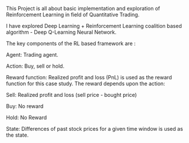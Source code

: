 This Project is all about basic implementation and exploration of Reinforcement Learning in field of Quantitative Trading.

I have explored Deep Learning + Reinforcement Learning coalition based algorithm -  Deep Q-Learning Neural Network.


The key components of the RL based framework are :

Agent: Trading agent.

Action: Buy, sell or hold.

Reward function: Realized profit and loss (PnL) is used as the reward function for this case study. The reward depends upon the action:

Sell: Realized profit and loss (sell price - bought price)

Buy: No reward

Hold: No Reward

State: Differences of past stock prices for a given time window is used as the state.
